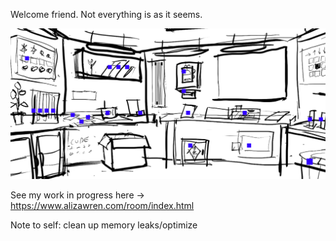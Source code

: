 Welcome friend. Not everything is as it seems.

![A room with various objects](/preview.png)

See my work in progress here -> https://www.alizawren.com/room/index.html

Note to self: clean up memory leaks/optimize
